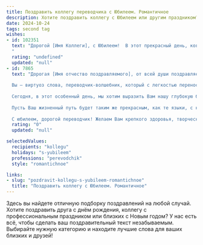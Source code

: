 ```yaml
---
title: Поздравить коллегу переводчика с Юбилеем. Романтичное
description: Хотите поздравить коллегу с Юбилеем или другим праздником? Наш ИИ создаст незабываемое поздравление, а вы обязательно выделитесь среди других.  
date: 2024-10-24
tags: second tag
wishes:
- id: 102351
  text: "Дорогой [Имя Коллеги], с Юбилеем!  В этот прекрасный день, когда мир словно замирает, чтобы отдать дань твоей удивительной личности, я хочу сказать тебе слова искренней благодарности и восхищения.  Твой талант переводчика — это не просто работа, это настоящее волшебство, умение переносить смыслы и чувства сквозь языковой барьер,  создавая невероятные мосты между культурами.  Пусть твоя жизнь будет наполнена такими же яркими красками, как и твой богатый внутренний мир,  а каждый новый день приносит радость, вдохновение и новые, прекрасные переводы. Счастья тебе, любви и всего самого светлого!
  "
  rating: "undefined"
  updated: "null"
- id: 7865
  text: "Дорогая [Имя отчество поздравляемого], от всей души поздравляем Вас с юбилеем!
  
  Вы — виртуоз слова, переводчик-волшебник, который с легкостью переносит нас из одного мира в другой. Ваши переводы словно мосты, соединяющие культуры и сердца людей.
  
  Сегодня, в этот особенный день, мы хотим выразить Вам нашу глубокую благодарность за Ваш неоценимый вклад в мир знаний. Ваши переведенные произведения открыли для нас новые горизонты, расширили наши взгляды и обогатили наши души.
  
  Пусть Ваш жизненный путь будет таким же прекрасным, как те языки, с которыми Вы работаете. Пусть Ваши переводы продолжают вдохновлять и сближать людей.
  
  С юбилеем, дорогой переводчик! Желаем Вам крепкого здоровья, творческого вдохновения и неисчерпаемой любви к своему делу."
  rating: "0"
  updated: "null"

selectedValues:
  recipients: "kollegu"
  holidays: "s-yubileem"
  professions: "perevodchik"
  style: "romantichnoe"

links:
- slug: "pozdravit-kollegu-s-yubileem-romantichnoe"
  title: "Поздравить коллегу с Юбилеем. Романтичное"
---
```


Здесь вы найдете отличную подборку поздравлений на любой случай. 
Хотите поздравить друга с днём рождения, коллегу с профессиональным праздником или близких с Новым годом? У нас есть всё, чтобы сделать ваш поздравительный текст незабываемым. Выбирайте нужную категорию и находите лучшие слова для ваших близких и друзей!
